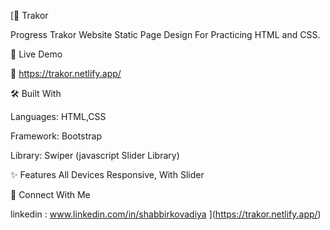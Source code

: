 [🚀 Trakor

Progress Trakor Website Static Page Design For Practicing HTML and CSS.

📌 Live Demo

🔗 https://trakor.netlify.app/

🛠️ Built With

Languages: HTML,CSS

Framework: Bootstrap

Library: Swiper (javascript Slider Library)

✨ Features
All Devices Responsive,
With Slider


🤝 Connect With Me

linkedin : www.linkedin.com/in/shabbirkovadiya
](https://trakor.netlify.app/)
